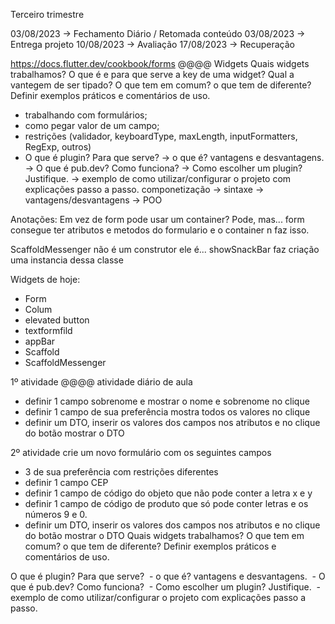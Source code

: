 Terceiro trimestre

03/08/2023 → Fechamento Diário / Retomada conteúdo
03/08/2023 → Entrega projeto
10/08/2023 → Avaliação 
17/08/2023 → Recuperação


https://docs.flutter.dev/cookbook/forms
@@@@ Widgets
Quais widgets trabalhamos?
O que é e para que serve a key de uma widget? Qual a vantegem de ser tipado?
O que tem em comum? o que tem de diferente?
Definir exemplos práticos e comentários de uso.
- trabalhando com formulários;
- como pegar valor de um campo;
- restrições (validador, keyboardType, maxLength, inputFormatters, RegExp, outros)
- O que é plugin? Para que serve?
 → o que é? vantagens e desvantagens.
 → O que é pub.dev? Como funciona?
 → Como escolher um plugin? Justifique.
 → exemplo de como utilizar/configurar o projeto com explicações passo a passo.
componetização
 → sintaxe
 → vantagens/desvantagens
 → POO

Anotações:
Em vez de form pode usar um container? Pode, mas...
form consegue ter atributos e metodos do formulario
e o container n faz isso.

ScaffoldMessenger não é um construtor ele é...
showSnackBar faz criação uma instancia dessa classe

Widgets de hoje:
- Form
- Colum
- elevated button
- textformfild
- appBar
- Scaffold
- ScaffoldMessenger

1º atividade 
@@@@ atividade 
diário de aula 
- definir 1 campo sobrenome e mostrar o nome e sobrenome no clique
- definir 1 campo de sua preferência mostra todos os valores no clique
- definir um DTO, inserir os valores dos campos nos atributos e no clique do botão mostrar o DTO

2º atividade 
crie um novo formulário com os seguintes campos
- 3 de sua preferência com restrições diferentes
- definir 1 campo CEP
- definir 1 campo de código do objeto que não pode conter a letra x e y
- definir 1 campo de código de produto que só pode conter letras e os números 9 e 0.
- definir um DTO, inserir os valores dos campos nos atributos e no clique do botão mostrar o DTO
Quais widgets trabalhamos?
O que tem em comum? o que tem de diferente?
Definir exemplos práticos e comentários de uso.

O que é plugin? Para que serve?
 - o que é? vantagens e desvantagens.
 - O que é pub.dev? Como funciona?
 - Como escolher um plugin? Justifique.
 - exemplo de como utilizar/configurar o projeto com explicações passo a passo.
